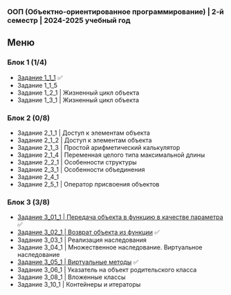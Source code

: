 ### ООП (Объектно-ориентированное программирование) | 2-й семестр | 2024-2025 учебный год

## Меню

### Блок 1 (1/4)
- [Задание 1_1_1](https://github.com/RealJungleBird/Tasks/blob/main/ООП%20(Объектно-ориентированное%20программирование)/1_1_1.md) :white_check_mark:
- Задание 1_1_5
- Задание 1_2_1 | Жизненный цикл объекта
- Задание 1_3_1 | Жизненный цикл объекта

### Блок 2 (0/8)
- Задание 2_1_1 | Доступ к элементам объекта
- Задание 2_1_2 | Доступ к элементам объекта
- Задание 2_1_3 | Простой арифметический калькулятор
- Задание 2_1_4 | Переменная целого типа максимальной длины
- Задание 2_2_1 | Особенности структуры
- Задание 2_3_1 | Особенности объединения
- Задание 2_4_1
- Задание 2_5_1 | Оператор присвоения объектов

### Блок 3 (3/8)
- [Задание 3_01_1 | Передача объекта в функцию в качестве параметра](https://github.com/RealJungleBird/Tasks/blob/main/ООП%20(Объектно-ориентированное%20программирование)/3_01_1.md) :white_check_mark:
- [Задание 3_02_1 | Возврат объекта из функции](https://github.com/RealJungleBird/Tasks/blob/main/ООП%20(Объектно-ориентированное%20программирование)/3_02_1.md) :white_check_mark:
- Задание 3_03_1 | Реализация наследования
- Задание 3_04_1 | Множественное наследование. Виртуальное наследование
- [Задание 3_05_1 | Виртуальные методы](https://github.com/RealJungleBird/Tasks/blob/main/ООП%20(Объектно-ориентированное%20программирование)/3_05_1.md) :white_check_mark:
- Задание 3_06_1 | Указатель на объект родительского класса
- Задание 3_08_1 | Вложенные классы
- Задание 3_10_1 | Контейнеры и итераторы
